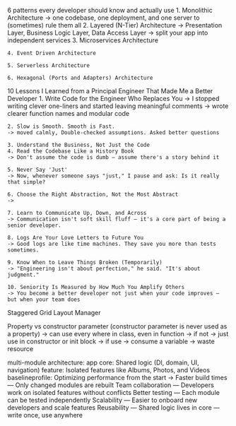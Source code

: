 6 patterns every developer should know and actually use
	1. Monolithic Architecture
	-> one codebase, one deployment, and one server to (sometimes) rule them all
	2. Layered (N-Tier) Architecture
	-> Presentation Layer, Business Logic Layer, Data Access Layer
	-> split your app into independent services
	3. Microservices Architecture

	4. Event Driven Architecture

	5. Serverless Architecture

	6. Hexagonal (Ports and Adapters) Architecture

10 Lessons I Learned from a Principal Engineer That Made Me a Better Developer
	1. Write Code for the Engineer Who Replaces You
	->  I stopped writing clever one-liners and started leaving meaningful comments
	->  wrote clearer function names and modular code
	
	2. Slow is Smooth. Smooth is Fast.
	-> moved calmly, Double-checked assumptions. Asked better questions

	3. Understand the Business, Not Just the Code
	4. Read the Codebase Like a History Book
	-> Don't assume the code is dumb – assume there's a story behind it

	5. Never Say 'Just'
	-> Now, whenever someone says "just," I pause and ask: Is it really that simple?

	6. Choose the Right Abstraction, Not the Most Abstract
	-> 

	7. Learn to Communicate Up, Down, and Across
	-> Communication isn't soft skill fluff – it's a core part of being a senior developer.

	8. Logs Are Your Love Letters to Future You
	-> Good logs are like time machines. They save you more than tests sometimes.

	9. Know When to Leave Things Broken (Temporarily)
	-> "Engineering isn't about perfection," he said. "It's about judgment."

	10. Seniority Is Measured by How Much You Amplify Others
	-> You become a better developer not just when your code improves – but when your team does

Staggered Grid Layout Manager

Property vs constructor parameter (constructor parameter is never used as a property)
	-> can use every where in class, even in function
	-> if not -> just use in constructor or init block
	-> if use -> consume a variable -> waste resource

multi-module architecture:
	app
	core: Shared logic (DI, domain, UI, navigation)
	feature: Isolated features like Albums, Photos, and Videos
	baselineprofile: Optimizing performance from the start
-> Faster build times — Only changed modules are rebuilt
Team collaboration — Developers work on isolated features without conflicts
Better testing — Each module can be tested independently
Scalability — Easier to onboard new developers and scale features
Reusability — Shared logic lives in core — write once, use anywhere